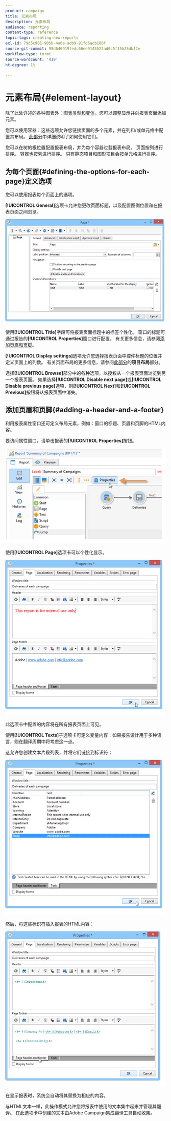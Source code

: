 ```yaml
---
product: campaign
title: 元素布局
description: 元素布局
audience: reporting
content-type: reference
topic-tags: creating-new-reports
exl-id: 79d5c901-905b-4a0e-adb9-91fd6acb186f
source-git-commit: 98d646919fedc66ee9145522ad0c5f15b25dbf2e
workflow-type: tm+mt
source-wordcount: '419'
ht-degree: 1%

---
```


# 元素布局{#element-layout}

除了此处详述的各种图表外：[图表类型和变体](../../reporting/using/creating-a-chart.md#chart-types-and-variants)，您可以调整显示并向报表页面添加元素。

您可以使用容器：这些选项允许您链接页面的多个元素，并在列和/或单元格中配置其布局。 [此部分](../../web/using/defining-web-forms-layout.md#creating-containers)中详细说明了如何使用它们。

您可以在树的根位置配置报表布局，并为每个容器过载报表布局。 页面按列进行排序。 容器也按列进行排序。 只有静态项目和图形项目会按单元格进行排序。

## 为每个页面{#defining-the-options-for-each-page}定义选项

您可以使用报表每个页面上的选项。

**[!UICONTROL General]**&#x200B;选项卡允许您更改页面标题，以及配置图例位置和在报表页面之间浏览。

![](assets/s_ncs_advuser_report_wizard_022.png)

使用&#x200B;**[!UICONTROL Title]**&#x200B;字段可将报表页面标题中的标签个性化。 窗口的标题可通过报告的&#x200B;**[!UICONTROL Properties]**&#x200B;窗口进行配置。 有关更多信息，请参阅[添加页眉和页脚](#adding-a-header-and-a-footer)。

**[!UICONTROL Display settings]**&#x200B;选项允许您选择报表页面中控件标题的位置并定义页面上的列数。 有关页面布局的更多信息，请参阅[此部分](../../web/using/defining-web-forms-layout.md#positioning-the-fields-on-the-page)的&#x200B;**项目布局**&#x200B;部分。

选择&#x200B;**[!UICONTROL Browse]**&#x200B;部分中的各种选项，以授权从一个报表页面浏览到另一个报表页面。 如果选择&#x200B;**[!UICONTROL Disable next page]**&#x200B;或&#x200B;**[!UICONTROL Disable previous page]**&#x200B;选项，则&#x200B;**[!UICONTROL Next]**&#x200B;和&#x200B;**[!UICONTROL Previous]**&#x200B;按钮将从报表页面中消失。

## 添加页眉和页脚{#adding-a-header-and-a-footer}

利用报表属性窗口还可定义布局元素，例如：窗口的标题、页眉和页脚的HTML内容。

要访问属性窗口，请单击报表的&#x200B;**[!UICONTROL Properties]**&#x200B;按钮。

![](assets/reporting_properties.png)

使用&#x200B;**[!UICONTROL Page]**&#x200B;选项卡可以个性化显示。

![](assets/s_ncs_advuser_report_properties_04.png)

此选项卡中配置的内容将在所有报表页面上可见。

使用&#x200B;**[!UICONTROL Texts]**&#x200B;子选项卡可定义变量内容：如果报告设计用于多种语言，则在翻译周期中将考虑这一点。

这允许您创建文本片段列表，并将它们链接到标识符：

![](assets/s_ncs_advuser_report_properties_04a.png)

然后，将这些标识符插入报表的HTML内容：

![](assets/s_ncs_advuser_report_properties_04b.png)

在显示报表时，系统会自动将其替换为相应的内容。

与HTML文本一样，此操作模式允许您将报表中使用的文本集中起来并管理其翻译。 在此选项卡中创建的文本由Adobe Campaign集成翻译工具自动收集。
